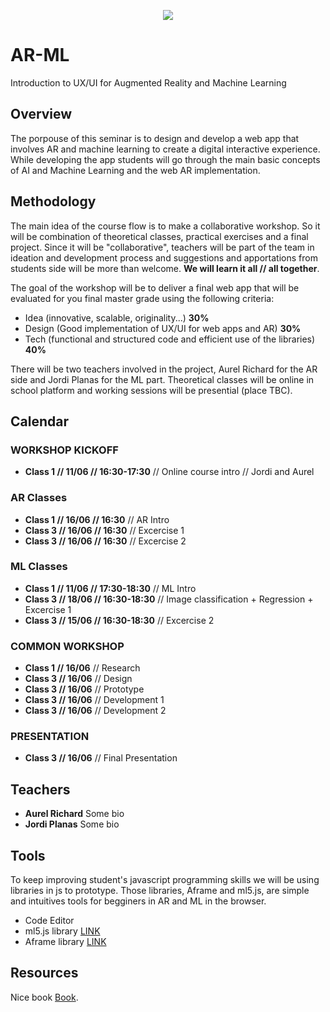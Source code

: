 
<p align="center"><img src="https://img.freepik.com/vector-gratis/machine-learning-banner-web-icon-set-mineria-datos-algoritmo-red-neuronal_35632-107.jpg?size=626&ext=jpg" /></p>

# AR-ML
Introduction to UX/UI for Augmented Reality and Machine Learning
## Overview
The porpouse of this seminar is to design and develop a web app that involves AR and machine learning to create a digital interactive experience. While developing the app students will go through the main basic concepts of AI and Machine Learning and the web AR implementation.
## Methodology
The main idea of the course flow is to make a collaborative workshop. So it will be combination of theoretical classes, practical exercises and a final project. Since it will be "collaborative", teachers will be part of the team in ideation and development process and suggestions and apportations from students side will be more than welcome. **We will learn it all // all together**.

The goal of the workshop will be to deliver a final web app that will be evaluated for you final master grade using the following criteria:
- Idea (innovative, scalable, originality...) **30%**
- Design (Good implementation of UX/UI for web apps and AR) **30%**
- Tech (functional and structured code and efficient use of the libraries) **40%**

There will be two teachers involved in the project, Aurel Richard for the AR side and Jordi Planas for the ML part.
Theoretical classes will be online in school platform and working sessions will be presential (place TBC).

## Calendar
### WORKSHOP KICKOFF
- **Class 1 // 11/06 // 16:30-17:30**  // Online course intro // Jordi and Aurel
### AR Classes
- **Class 1 // 16/06 // 16:30**  // AR Intro
- **Class 3 // 16/06 // 16:30**  // Excercise 1
- **Class 3 // 16/06 // 16:30**  // Excercise 2
### ML Classes
- **Class 1 // 11/06 // 17:30-18:30**  // ML Intro
- **Class 3 // 18/06 // 16:30-18:30**  // Image classification + Regression + Excercise 1
- **Class 3 // 15/06 // 16:30-18:30**  // Excercise 2
### COMMON WORKSHOP
- **Class 1 // 16/06**  // Research
- **Class 3 // 16/06**  // Design
- **Class 3 // 16/06**  // Prototype
- **Class 3 // 16/06**  // Development 1
- **Class 3 // 16/06**  // Development 2
### PRESENTATION
- **Class 3 // 16/06**  // Final Presentation

## Teachers
- **Aurel Richard**
Some bio
- **Jordi Planas**
Some bio
## Tools
To keep improving student's javascript programming skills we will be using libraries in js to prototype. Those libraries, Aframe and ml5.js, are simple and intuitives tools for begginers in AR and ML in the browser.
- Code Editor
- ml5.js library [LINK](https://google.com/)
- Aframe library [LINK](https://google.com/)
## Resources
Nice book [Book](https://google.com/).

